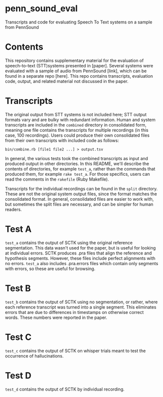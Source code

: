 # penn_sound_eval

Transcripts and code for evaluating Speech To Text systems on a sample from PennSound

# Contents

This repository contains supplementary material for the evaluation of speech-to-text (STT)systems presented in [paper].  Several systems were evaluated with a sample of audio from PennSound [link], which can be found in a separate repo [here].  This repo contains transcripts, evaluation code, output, and related material not discussed in the paper.

# Transcripts

The original output from STT systems is not included here; STT output formats vary and are bulky with redundant information.  Human and system transcripts are included in the `combined` directory in consolidated form, meaning one file contains the transcripts for multiple recordings (in this case, 100 recordings).  Users could produce their own consolidated files from their own transcripts with included code as follows:

    bin/combine.rb [file1 file2 ...] > output.tsv

In general, the various tests took the combined transcripts as input and produced output in other directories.  In this README, we'll describe the contents of directories, for example `test_a`, rather than the commands that produced them, for example `rake test_a`.  For those specifics, users can read the comments in the `rakefile` (Ruby Makefile).

Transcripts for the individual recordings can be found in the `split` directory.  These are not the original system output files, since the format matches the consolidated format.  In general, consolidated files are easier to work with, but sometimes the split files are necessary, and can be simpler for human readers.

# Test A

`test_a` contains the output of SCTK using the original reference segmentation.  This data wasn't used for the paper, but is useful for looking at individual errors.  SCTK produces .pra
files that align the reference and hypothesis segments.  However, these files include perfect alignments with no errors.  `test_a` also includes .pra.errors files which contain only segments with errors, so these are useful for browsing.

# Test B

`test_b` contains the output of SCTK using no segmentation, or rather, where each reference transcript was turned into a single segment.  This eliminates errors that are due to differences in timestamps on otherwise correct words.  These numbers were reported in the paper.

# Test C

`test_c` contains the output of SCTK on whisper trials meant to test the occurrence of hallucinations.

# Test D

`test_d` contains the output of SCTK by individual recording.


